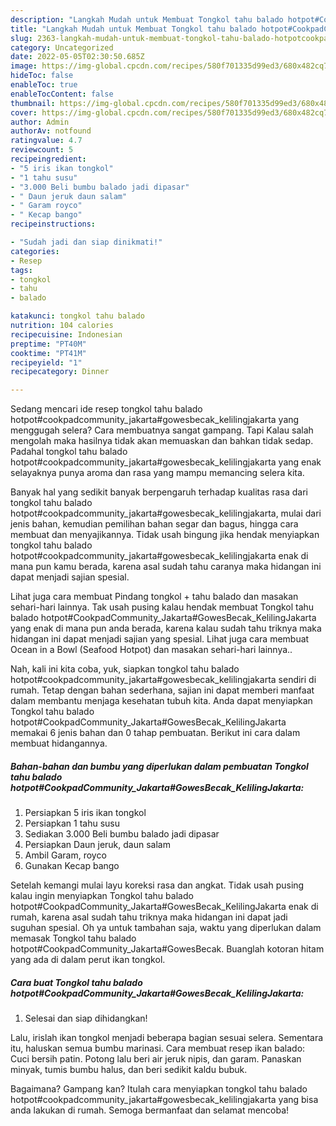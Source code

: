 ```yaml
---
description: "Langkah Mudah untuk Membuat Tongkol tahu balado hotpot#CookpadCommunity_Jakarta#GowesBecak_KelilingJakarta Menu Buka Puas"
title: "Langkah Mudah untuk Membuat Tongkol tahu balado hotpot#CookpadCommunity_Jakarta#GowesBecak_KelilingJakarta Menu Buka Puas"
slug: 2363-langkah-mudah-untuk-membuat-tongkol-tahu-balado-hotpotcookpadcommunity-jakartagowesbecak-kelilingjakarta-menu-buka-puas
category: Uncategorized
date: 2022-05-05T02:30:50.685Z
image: https://img-global.cpcdn.com/recipes/580f701335d99ed3/680x482cq70/tongkol-tahu-balado-hotpotcookpadcommunity_jakartagowesbecak_kelilingjakarta-foto-resep-utama.jpg
hideToc: false
enableToc: true
enableTocContent: false
thumbnail: https://img-global.cpcdn.com/recipes/580f701335d99ed3/680x482cq70/tongkol-tahu-balado-hotpotcookpadcommunity_jakartagowesbecak_kelilingjakarta-foto-resep-utama.jpg
cover: https://img-global.cpcdn.com/recipes/580f701335d99ed3/680x482cq70/tongkol-tahu-balado-hotpotcookpadcommunity_jakartagowesbecak_kelilingjakarta-foto-resep-utama.jpg
author: Admin
authorAv: notfound
ratingvalue: 4.7
reviewcount: 5
recipeingredient:
- "5 iris ikan tongkol"
- "1 tahu susu"
- "3.000 Beli bumbu balado jadi dipasar"
- " Daun jeruk daun salam"
- " Garam royco"
- " Kecap bango"
recipeinstructions:

- "Sudah jadi dan siap dinikmati!"
categories:
- Resep
tags:
- tongkol
- tahu
- balado

katakunci: tongkol tahu balado 
nutrition: 104 calories
recipecuisine: Indonesian
preptime: "PT40M"
cooktime: "PT41M"
recipeyield: "1"
recipecategory: Dinner

---
```



Sedang mencari ide resep tongkol tahu balado hotpot#cookpadcommunity_jakarta#gowesbecak_kelilingjakarta yang menggugah selera? Cara membuatnya sangat gampang. Tapi Kalau salah mengolah maka hasilnya tidak akan memuaskan dan bahkan tidak sedap. Padahal tongkol tahu balado hotpot#cookpadcommunity_jakarta#gowesbecak_kelilingjakarta yang enak selayaknya punya aroma dan rasa yang mampu memancing selera kita.


Banyak hal yang sedikit banyak berpengaruh terhadap kualitas rasa dari tongkol tahu balado hotpot#cookpadcommunity_jakarta#gowesbecak_kelilingjakarta, mulai dari jenis bahan, kemudian pemilihan bahan segar dan bagus, hingga cara membuat dan menyajikannya. Tidak usah bingung jika hendak menyiapkan tongkol tahu balado hotpot#cookpadcommunity_jakarta#gowesbecak_kelilingjakarta enak di mana pun kamu berada, karena asal sudah tahu caranya maka hidangan ini dapat menjadi sajian spesial.

Lihat juga cara membuat Pindang tongkol + tahu balado dan masakan sehari-hari lainnya. Tak usah pusing kalau hendak membuat Tongkol tahu balado hotpot#CookpadCommunity_Jakarta#GowesBecak_KelilingJakarta yang enak di mana pun anda berada, karena kalau sudah tahu triknya maka hidangan ini dapat menjadi sajian yang spesial. Lihat juga cara membuat Ocean in a Bowl (Seafood Hotpot) dan masakan sehari-hari lainnya..


Nah, kali ini kita coba, yuk, siapkan tongkol tahu balado hotpot#cookpadcommunity_jakarta#gowesbecak_kelilingjakarta sendiri di rumah. Tetap dengan bahan sederhana, sajian ini dapat memberi manfaat dalam membantu menjaga kesehatan tubuh kita. Anda dapat menyiapkan Tongkol tahu balado hotpot#CookpadCommunity_Jakarta#GowesBecak_KelilingJakarta memakai 6 jenis bahan dan 0 tahap pembuatan. Berikut ini cara dalam membuat hidangannya.

<!--inarticleads1-->

##### Bahan-bahan dan bumbu yang diperlukan dalam pembuatan Tongkol tahu balado hotpot#CookpadCommunity_Jakarta#GowesBecak_KelilingJakarta:

1. Persiapkan 5 iris ikan tongkol
1. Persiapkan 1 tahu susu
1. Sediakan 3.000 Beli bumbu balado jadi dipasar
1. Persiapkan  Daun jeruk, daun salam
1. Ambil  Garam, royco
1. Gunakan  Kecap bango


Setelah kemangi mulai layu koreksi rasa dan angkat. Tidak usah pusing kalau ingin menyiapkan Tongkol tahu balado hotpot#CookpadCommunity_Jakarta#GowesBecak_KelilingJakarta enak di rumah, karena asal sudah tahu triknya maka hidangan ini dapat jadi suguhan spesial. Oh ya untuk tambahan saja, waktu yang diperlukan dalam memasak Tongkol tahu balado hotpot#CookpadCommunity_Jakarta#GowesBecak. Buanglah kotoran hitam yang ada di dalam perut ikan tongkol. 

<!--inarticleads2-->

##### Cara buat Tongkol tahu balado hotpot#CookpadCommunity_Jakarta#GowesBecak_KelilingJakarta:


1. Selesai dan siap dihidangkan!

Lalu, irislah ikan tongkol menjadi beberapa bagian sesuai selera. Sementara itu, haluskan semua bumbu marinasi. Cara membuat resep ikan balado: Cuci bersih patin. Potong lalu beri air jeruk nipis, dan garam. Panaskan minyak, tumis bumbu halus, dan beri sedikit kaldu bubuk. 

Bagaimana? Gampang kan? Itulah cara menyiapkan tongkol tahu balado hotpot#cookpadcommunity_jakarta#gowesbecak_kelilingjakarta yang bisa anda lakukan di rumah. Semoga bermanfaat dan selamat mencoba!
